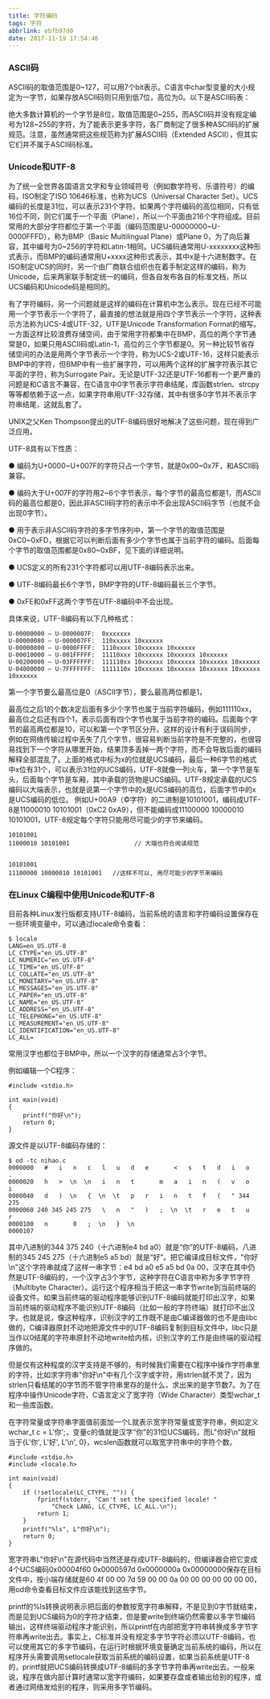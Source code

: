 ```yaml
---
title: 字符编码
tags: 字符
abbrlink: ebfb97d0
date: 2017-11-19 17:54:46
---
```


### ASCII码
ASCII码的取值范围是0~127，可以用7个bit表示。C语言中char型变量的大小规定为一字节，如果存放ASCII码则只用到低7位，高位为0。以下是ASCII码表：


绝大多数计算机的一个字节是8位，取值范围是0~255，而ASCII码并没有规定编号为128~255的字符，为了能表示更多字符，各厂商制定了很多种ASCII码的扩展规范。注意，虽然通常把这些规范称为扩展ASCII码（Extended ASCII），但其实它们并不属于ASCII码标准。

<!-- more -->

### Unicode和UTF-8

为了统一全世界各国语言文字和专业领域符号（例如数学符号、乐谱符号）的编码，ISO制定了ISO 10646标准，也称为UCS（Universal Character Set）。UCS编码的长度是31位，可以表示231个字符。如果两个字符编码的高位相同，只有低16位不同，则它们属于一个平面（Plane），所以一个平面由216个字符组成。目前常用的大部分字符都位于第一个平面（编码范围是U-00000000~U-0000FFFD），称为BMP（Basic Multilingual Plane）或Plane 0，为了向后兼容，其中编号为0~256的字符和Latin-1相同。UCS编码通常用U-xxxxxxxx这种形式表示，而BMP的编码通常用U+xxxx这种形式表示，其中x是十六进制数字。在ISO制定UCS的同时，另一个由厂商联合组织也在着手制定这样的编码，称为Unicode，后来两家联手制定统一的编码，但各自发布各自的标准文档，所以UCS编码和Unicode码是相同的。


有了字符编码，另一个问题就是这样的编码在计算机中怎么表示。现在已经不可能用一个字节表示一个字符了，最直接的想法就是用四个字节表示一个字符，这种表示方法称为UCS-4或UTF-32，UTF是Unicode Transformation Format的缩写。一方面这样比较浪费存储空间，由于常用字符都集中在BMP，高位的两个字节通常是0，如果只用ASCII码或Latin-1，高位的三个字节都是0。另一种比较节省存储空间的办法是用两个字节表示一个字符，称为UCS-2或UTF-16，这样只能表示BMP中的字符，但BMP中有一些扩展字符，可以用两个这样的扩展字符表示其它平面的字符，称为Surrogate Pair。无论是UTF-32还是UTF-16都有一个更严重的问题是和C语言不兼容，在C语言中0字节表示字符串结尾，库函数strlen、strcpy等等都依赖于这一点，如果字符串用UTF-32存储，其中有很多0字节并不表示字符串结尾，这就乱套了。



UNIX之父Ken Thompson提出的UTF-8编码很好地解决了这些问题，现在得到广泛应用。

UTF-8具有以下性质：


  ● 编码为U+0000~U+007F的字符只占一个字节，就是0x00~0x7F，和ASCII码兼容。
  
  ● 编码大于U+007F的字符用2~6个字节表示，每个字节的最高位都是1，而ASCII码的最高位都是0，因此非ASCII码字符的表示中不会出现ASCII码字节（也就不会出现0字节）。
  
  ● 用于表示非ASCII码字符的多字节序列中，第一个字节的取值范围是0xC0~0xFD，根据它可以判断后面有多少个字节也属于当前字符的编码。后面每个字节的取值范围都是0x80~0xBF，见下面的详细说明。
  
  ● UCS定义的所有231个字符都可以用UTF-8编码表示出来。
  
  ● UTF-8编码最长6个字节，BMP字符的UTF-8编码最长三个字节。
  
  ● 0xFE和0xFF这两个字节在UTF-8编码中不会出现。

具体来说，UTF-8编码有以下几种格式：

```
U-00000000 – U-0000007F:  0xxxxxxx
U-00000080 – U-000007FF:  110xxxxx 10xxxxxx
U-00000800 – U-0000FFFF:  1110xxxx 10xxxxxx 10xxxxxx
U-00010000 – U-001FFFFF:  11110xxx 10xxxxxx 10xxxxxx 10xxxxxx
U-00200000 – U-03FFFFFF:  111110xx 10xxxxxx 10xxxxxx 10xxxxxx 10xxxxxx
U-04000000 – U-7FFFFFFF:  1111110x 10xxxxxx 10xxxxxx 10xxxxxx 10xxxxxx 10xxxxxx
```
第一个字节要么最高位是0（ASCII字节），要么最高两位都是1，

最高位之后1的个数决定后面有多少个字节也属于当前字符编码，例如111110xx，最高位之后还有四个1，表示后面有四个字节也属于当前字符的编码。后面每个字节的最高两位都是10，可以和第一个字节区分开。这样的设计有利于误码同步，例如在网络传输过程中丢失了几个字节，很容易判断当前字符是不完整的，也很容易找到下一个字符从哪里开始，结果顶多丢掉一两个字符，而不会导致后面的编码解释全部混乱了。上面的格式中标为x的位就是UCS编码，最后一种6字节的格式中x位有31个，可以表示31位的UCS编码，UTF-8就像一列火车，第一个字节是车头，后面每个字节是车厢，其中承载的货物是UCS编码。UTF-8规定承载的UCS编码以大端表示，也就是说第一个字节中的x是UCS编码的高位，后面字节中的x是UCS编码的低位。
例如U+00A9（©字符）的二进制是10101001，编码成UTF-8是11000010 10101001（0xC2 0xA9），但不能编码成11100000 10000010 10101001，UTF-8规定每个字符只能用尽可能少的字节来编码。


```
10101001
11000010 10101001     	           // 大端也符合阅读规范


10101001
11100000 10000010 10101001   //这样不可以, 用尽可能少的字节来编码
```



### 在Linux C编程中使用Unicode和UTF-8

目前各种Linux发行版都支持UTF-8编码，当前系统的语言和字符编码设置保存在一些环境变量中，可以通过locale命令查看：

```
$ locale
LANG=en_US.UTF-8
LC_CTYPE="en_US.UTF-8"
LC_NUMERIC="en_US.UTF-8"
LC_TIME="en_US.UTF-8"
LC_COLLATE="en_US.UTF-8"
LC_MONETARY="en_US.UTF-8"
LC_MESSAGES="en_US.UTF-8"
LC_PAPER="en_US.UTF-8"
LC_NAME="en_US.UTF-8"
LC_ADDRESS="en_US.UTF-8"
LC_TELEPHONE="en_US.UTF-8"
LC_MEASUREMENT="en_US.UTF-8"
LC_IDENTIFICATION="en_US.UTF-8"
LC_ALL=
```
常用汉字也都位于BMP中，所以一个汉字的存储通常占3个字节。




例如编辑一个C程序：

```
#include <stdio.h>

int main(void)
{
	printf("你好\n");
	return 0;
}
```
源文件是以UTF-8编码存储的：

```
$ od -tc nihao.c 
0000000   #   i   n   c   l   u   d   e       <   s   t   d   i   o   .
0000020   h   >  \n  \n   i   n   t       m   a   i   n   (   v   o   i
0000040   d   )  \n   {  \n  \t   p   r   i   n   t   f   (   " 344 275
0000060 240 345 245 275   \   n   "   )   ;  \n  \t   r   e   t   u   r
0000100   n       0   ;  \n   }  \n
0000107
```
其中八进制的344 375 240（十六进制e4 bd a0）就是“你”的UTF-8编码，八进制的345 245 275（十六进制e5 a5 bd）就是“好”。把它编译成目标文件，"你好\n"这个字符串就成了这样一串字节：e4 bd a0 e5 a5 bd 0a 00，汉字在其中仍然是UTF-8编码的，一个汉字占3个字节，这种字符在C语言中称为多字节字符（Multibyte Character）。运行这个程序相当于把这一串字节write到当前终端的设备文件。如果当前终端的驱动程序能够识别UTF-8编码就能打印出汉字，如果当前终端的驱动程序不能识别UTF-8编码（比如一般的字符终端）就打印不出汉字。也就是说，像这种程序，识别汉字的工作既不是由C编译器做的也不是由libc做的，C编译器原封不动地把源文件中的UTF-8编码复制到目标文件中，libc只是当作以0结尾的字符串原封不动地write给内核，识别汉字的工作是由终端的驱动程序做的。



但是仅有这种程度的汉字支持是不够的，有时候我们需要在C程序中操作字符串里的字符，比如求字符串"你好\n"中有几个汉字或字符，用strlen就不灵了，因为strlen只看结尾的0字节而不管字符串里存的是什么，求出来的是字节数7。为了在程序中操作Unicode字符，C语言定义了宽字符（Wide Character）类型wchar_t和一些库函数。


在字符常量或字符串字面值前面加一个L就表示宽字符常量或宽字符串，例如定义wchar_t c = L'你';，变量c的值就是汉字“你”的31位UCS编码，而L"你好\n"就相当于{L'你', L'好', L'\n', 0}，wcslen函数就可以取宽字符串中的字符个数。


```
#include <stdio.h>
#include <locale.h>

int main(void)
{
	if (!setlocale(LC_CTYPE, "")) {
		fprintf(stderr, "Can't set the specified locale! "
			"Check LANG, LC_CTYPE, LC_ALL.\n");
		return 1;
	}
	printf("%ls", L"你好\n");
	return 0;
}
```

宽字符串L"你好\n"在源代码中当然还是存成UTF-8编码的，但编译器会把它变成4个UCS编码0x00004f60 0x0000597d 0x0000000a 0x00000000保存在目标文件中，按小端存储就是60 4f 00 00 7d 59 00 00 0a 00 00 00 00 00 00 00，用od命令查看目标文件应该能找到这些字节。


printf的%ls转换说明表示把后面的参数按宽字符串解释，不是见到0字节就结束，而是见到UCS编码为0的字符才结束，但是要write到终端仍然需要以多字节编码输出，这样终端驱动程序才能识别，所以printf在内部把宽字符串转换成多字节字符串再write出去。事实上，C标准并没有规定多字节字符必须以UTF-8编码，也可以使用其它的多字节编码，在运行时根据环境变量确定当前系统的编码，所以在程序开头需要调用setlocale获取当前系统的编码设置，如果当前系统是UTF-8的，printf就把UCS编码转换成UTF-8编码的多字节字符串再write出去。一般来说，程序在做内部计算时通常以宽字符编码，如果要存盘或者输出给别的程序，或者通过网络发给别的程序，则采用多字节编码。